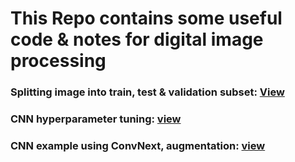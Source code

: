 # This Repo contains some useful code & notes for digital image processing

### Splitting image into train, test & validation subset: [View](https://github.com/HasibulRupok/digital-image-processing/blob/main/imageSplit.py)
### CNN hyperparameter tuning: [view](https://github.com/HasibulRupok/digital-image-processing/blob/main/Tune_hyperparameters.ipynb)
### CNN example using ConvNext, augmentation: [view](https://github.com/HasibulRupok/digital-image-processing/blob/main/convNextFamily.ipynb)
